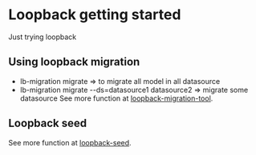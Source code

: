 # Loopback getting started 
Just trying loopback

## Using loopback migration
- lb-migration migrate => to migrate all model in all datasource
- lb-migration migrate --ds=datasource1 datasource2 => migrate some datasource
See more function at [loopback-migration-tool](https://www.npmjs.com/package/loopback-migration-tool).

## Loopback seed
See more function at [loopback-seed](https://www.npmjs.com/package/loopback-seed).